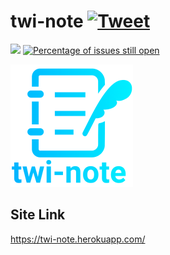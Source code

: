 # twi-note <a href="https://twitter.com/intent/tweet?url=https%3A%2F%2Fgithub.com%2Fs4na%2Ftwi-note&text=%E5%8B%89%E5%BC%B7%E4%BC%9A%E6%94%AF%E6%8F%B4%E3%82%A2%E3%83%97%E3%83%AA%E3%80%8C%E3%81%A4%E3%81%84%E3%83%8E%E3%83%BC%E3%83%88%E3%80%8D&via=s4na_penguin&hashtags=#twi-note" target="_blank">![Tweet](https://img.shields.io/twitter/url/http/shields.io.svg?style=social&logo=twitter)</a>

[![](https://github.com/s4na/twi-note/workflows/build/badge.svg)](https://github.com/s4na/twi-note/actions)
[![Percentage of issues still open](http://isitmaintained.com/badge/open/s4na/twi-note.svg)](http://isitmaintained.com/project/s4na/twi-note "Percentage of issues still open")

[![twi-note-logo](./app/assets/images/twi-note-icon/icon-196x196.png)](https://twi-note.herokuapp.com/)

## Site Link

https://twi-note.herokuapp.com/
